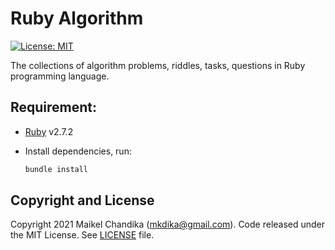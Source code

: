 # Ruby Algorithm

[![License: MIT](https://img.shields.io/badge/License-MIT-blue.svg)](/LICENSE)

The collections of algorithm problems, riddles, tasks, questions in Ruby programming language.

## Requirement:

- [Ruby](https://www.ruby-lang.org/en) v2.7.2

- Install dependencies, run:

  ```bash
  bundle install
  ```

## Copyright and License

Copyright 2021 Maikel Chandika (mkdika@gmail.com). Code released under the MIT License. See [LICENSE](/LICENSE) file.
